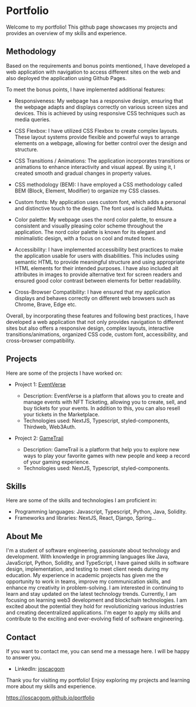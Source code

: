 # Portfolio

Welcome to my portfolio! This github page showcases my projects and provides an overview of my skills and experience.

## Methodology

Based on the requirements and bonus points mentioned, I have developed a web application with navigation to access different sites on the web and also deployed the application using Github Pages.

To meet the bonus points, I have implemented additional features:

- Responsiveness: My webpage has a responsive design, ensuring that the webpage adapts and displays correctly on various screen sizes and devices. This is achieved by using responsive CSS techniques such as media queries.

- CSS Flexbox: I have utilized CSS Flexbox to create complex layouts. These layout systems provide flexible and powerful ways to arrange elements on a webpage, allowing for better control over the design and structure.

- CSS Transitions / Animations: The application incorporates transitions or animations to enhance interactivity and visual appeal. By using it, I created smooth and gradual changes in property values.

- CSS methodology (BEM): I have employed a CSS methodology called BEM (Block, Element, Modifier) to organize my CSS classes. 

- Custom fonts: My application uses custom font, which adds a personal and distinctive touch to the design. The font used is called Mukta.

- Color palette: My webpage uses the nord color palette, to ensure a consistent and visually pleasing color scheme throughout the application. The nord color palette is known for its elegant and minimalistic design, with a focus on cool and muted tones.

- Accessibility: I have implemented accessibility best practices to make the application usable for users with disabilities. This includes using semantic HTML to provide meaningful structure and using appropriate HTML elements for their intended purposes. I have also included alt attributes in images to provide alternative text for screen readers and ensured good color contrast between elements for better readability.

- Cross-Browser Compatibility: I have ensured that my application displays and behaves correctly on different web browsers such as Chrome, Brave, Edge etc. 

Overall, by incorporating these features and following best practices, I have developed a web application that not only provides navigation to different sites but also offers a responsive design, complex layouts, interactive transitions/animations, organized CSS code, custom font, accessibility, and cross-browser compatibility.

## Projects

Here are some of the projects I have worked on:

- Project 1: [EventVerse]([link-to-project](https://www.eventverse.app/))
  - Description: EventVerse is a platform that allows you to create and manage events with NFT Ticketing, allowing you to create, sell, and buy tickets for your events. In addition to this, you can also resell your tickets   in the Marketplace.
  - Technologies used: NextJS, Typescript, styled-components, Thirdweb, Web3Auth.

- Project 2: [GameTrail]([link-to-project](https://gametrail.vercel.app/))
  - Description: GameTrail is a platform that help you to explore new ways to play your favorite games with new people and keep a record of your gaming experience.
  - Technologies used: NextJS, Typescript, styled-components.

## Skills

Here are some of the skills and technologies I am proficient in:

- Programming languages: Javascript, Typescript, Python, Java, Solidity.
- Frameworks and libraries: NextJS, React, Django, Spring...

## About Me

I'm a student of software engineering, passionate about technology and development. With knowledge in programming languages like Java, JavaScript, Python, Solidity, and TypeScript, I have gained skills in software design, implementation, and testing to meet client needs during my education. My experience in academic projects has given me the opportunity to work in teams, improve my communication skills, and enhance my creativity in problem-solving. I am interested in continuing to learn and stay updated on the latest technology trends. Currently, I am focusing on learning web3 development and blockchain technologies. I am excited about the potential they hold for revolutionizing various industries and creating decentralized applications. I'm eager to apply my skills and contribute to the exciting and ever-evolving field of software engineering.

## Contact

If you want to contact me, you can send me a message here. I will be happy to answer you.

- LinkedIn: [joscacgom]([https://www.linkedin.com/in/your-name](https://www.linkedin.com/in/jos%C3%A9-c%C3%A1ceres-g%C3%B3mez-1a3b9715a/))

Thank you for visiting my portfolio! Enjoy exploring my projects and learning more about my skills and experience.

https://joscacgom.github.io/portfolio
